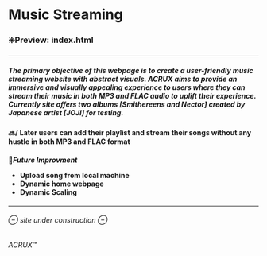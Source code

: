 # Music Streaming

<h3>❇️Preview: index.html</h3>
<hr>

<h5>The primary objective of this webpage is to create a user-friendly music streaming website with abstract visuals. 
ACRUX aims to provide an immersive and visually appealing experience to users where they can stream their music in both MP3 and FLAC audio to uplift their experience.
Currently site offers two albums [Smithereens and Nector] created by Japanese artist [JOJI] for testing.</h5>

<h4>🔜/ Later users can add their playlist and stream their songs without any hustle in both MP3 and FLAC format</h4>
<h4>
🔺<i>Future Improvment</i>
<ul>
  <li>Upload song from local machine</li>
  <li>Dynamic home webpage</li>
  <li>Dynamic Scaling</li>
</ul>
</h4>
<hr>
<h6>⊖ site under construction ⊖</h6>
<span><h6>ACRUX™️</h6></span>



